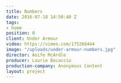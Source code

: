```yaml
---
title: Numbers
date: 2016-07-18 14:50:40 Z
tags:
- home
position: 0
client: Under Armour
video: https://vimeo.com/175268444
image: "/uploads/under-armour-numbers.jpg"
director: Aoife McArdle
producer: Laurie Bocaccio
production-company: Anonymous Content
layout: project
---
```


